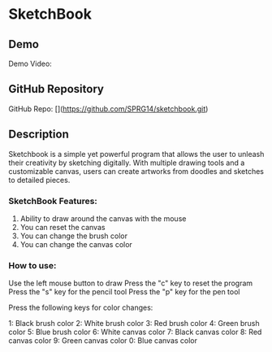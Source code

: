 # SketchBook

## Demo
Demo Video: <URL>

## GitHub Repository
GitHub Repo: [[<URL>](https://github.com/SPRG14/sketchbook.git)](https://github.com/SPRG14/sketchbook.git)

## Description
Sketchbook is a simple yet powerful program that allows the user to unleash their creativity by sketching digitally. With multiple drawing tools and a customizable canvas, users can create artworks from doodles and sketches to detailed pieces.

### SketchBook Features: 

1. Ability to draw around the canvas with the mouse
2. You can reset the canvas
3. You can change the brush color
4. You can change the canvas color

### How to use: 
Use the left mouse button to draw
Press the "c" key to reset the program
Press the "s" key for the pencil tool
Press the "p" key for the pen tool

Press the following keys for color changes:

1: Black brush color
2: White brush color
3: Red brush color
4: Green brush color
5: Blue brush color
6: White canvas color
7: Black canvas color
8: Red canvas color
9: Green canvas color
0: Blue canvas color
